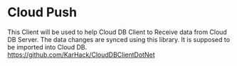 # Cloud Push
This Client will be used to help Cloud DB Client to Receive data from Cloud DB Server.  The data changes are synced using this library.  It is supposed to be imported into Cloud DB. https://github.com/KarHack/CloudDBClientDotNet
